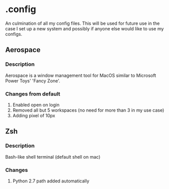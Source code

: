 # .config
An culmination of all my config files. This will be used for future use in the case I set up a new system and possibly if anyone else would like to use my configs.

## Aerospace
### Description
Aerospace is a window management tool for MacOS similar to Microsoft Power Toys' 'Fancy Zone'.
### Changes from default
1. Enabled open on login
2. Removed all but 5 workspaces (no need for more than 3 in my use case)
3. Adding pixel of 10px

## Zsh
### Description
Bash-like shell terminal (default shell on mac)
### Changes
1. Python 2.7 path added automatically
